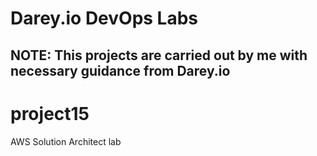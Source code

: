 # Darey.io DevOps Labs
## NOTE: This projects are carried out by me with necessary guidance from Darey.io
# project15

AWS Solution Architect lab
